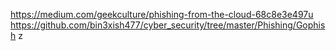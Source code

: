 https://medium.com/geekculture/phishing-from-the-cloud-68c8e3e497u
https://github.com/bin3xish477/cyber_security/tree/master/Phishing/Gophish
z